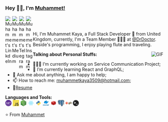### Hey 👋🏽, I'm [Muhammet!](https://muhammetkaya.tech) 

<a href="https://www.linkedin.com/in/kayamuhammet/">
  <img align="left" alt="Muhammet's LinkdeIn" width="22px" src="https://cdn.jsdelivr.net/npm/simple-icons@v3/icons/linkedin.svg" />
</a>
<a href="https://medium.com/@kayamuhammet/">
  <img align="left" alt="Muhammet's Medium" width="22px" src="https://cdn.jsdelivr.net/npm/simple-icons@v3/icons/medium.svg" />
</a>
<a href="https://t.me/kayamuhammet">
  <img align="left" alt="Muhammet's Telegram" width="22px" src="https://cdn.jsdelivr.net/npm/simple-icons@v3/icons/telegram.svg" />
</a>
<a href="https://www.instagram.com/kaya.muhammet1/">
  <img align="left" alt="Muhammet's Instagram" width="22px" src="https://cdn.jsdelivr.net/npm/simple-icons@v3/icons/instagram.svg" />
</a>
<!-- <a href="https://www.codechef.com/users/muhammetkaya">
  <img align="left" alt="Muhammet's Codechef" width="22px" src="https://cdn.jsdelivr.net/npm/simple-icons@v3/icons/codechef.svg" />
</a> -->

<br />
<br />

Hi, I'm Muhammet Kaya, a Full Stack Developer 🚀 from United Kingdom, currently, I'm a Team Member 🙍🏽‍♂️ at [@DrDoctor](https://www.drdoctor.co.uk). Beside's programming, I enjoy playing flute and traveling.

  <img align="right" alt="GIF" src="https://media.giphy.com/media/836HiJc7pgzy8iNXCn/giphy.gif" />
  
**Talking about Personal Stuffs:**

- 👨🏽‍💻 I’m currently working on Service Communication Project;
- 🌱 I’m currently learning React and GraphQL; 
- 💬 Ask me about anything, I am happy to help;
- 📫 How to reach me: muhammetkaya3509@hotmail.com;
- 📝[Resume](https://drive.google.com/file/d/1VxPg4kxFv_S-f3x1VlF61f4vcBm1yK9I/view?usp=sharing)

**Languages and Tools:**  
<code><img height="20" src="https://raw.githubusercontent.com/github/explore/80688e429a7d4ef2fca1e82350fe8e3517d3494d/topics/dotnet/dotnet.png"></code>
<code><img height="20" src="https://raw.githubusercontent.com/github/explore/80688e429a7d4ef2fca1e82350fe8e3517d3494d/topics/javascript/javascript.png"></code>
<code><img height="20" src="https://raw.githubusercontent.com/github/explore/80688e429a7d4ef2fca1e82350fe8e3517d3494d/topics/nodejs/nodejs.png"></code>
<code><img height="20" src="https://raw.githubusercontent.com/github/explore/80688e429a7d4ef2fca1e82350fe8e3517d3494d/topics/react/react.png"></code>
<code><img height="20" src="https://raw.githubusercontent.com/github/explore/80688e429a7d4ef2fca1e82350fe8e3517d3494d/topics/python/python.png"></code>
<code><img height="20" src="https://raw.githubusercontent.com/github/explore/80688e429a7d4ef2fca1e82350fe8e3517d3494d/topics/docker/docker.png"></code>
<code><img height="20" src="https://raw.githubusercontent.com/github/explore/80688e429a7d4ef2fca1e82350fe8e3517d3494d/topics/redis/redis.png"></code>
<code><img height="20" src="https://raw.githubusercontent.com/github/explore/80688e429a7d4ef2fca1e82350fe8e3517d3494d/topics/postgresql/postgresql.png"></code>
<code><img height="20" src="https://raw.githubusercontent.com/github/explore/80688e429a7d4ef2fca1e82350fe8e3517d3494d/topics/git/git.png"></code>
<code><img height="20" src="https://raw.githubusercontent.com/github/explore/80688e429a7d4ef2fca1e82350fe8e3517d3494d/topics/terminal/terminal.png"></code>

<!-- ![Muhammet's github stats](https://github-readme-stats.vercel.app/api?username=muhammetkaya&show_icons=true&hide_border=true) -->

⭐️ From [Muhammet](https://github.com/muhammetkaya)
